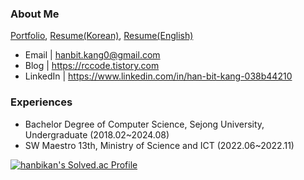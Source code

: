### About Me
[Portfolio](https://spangled-floss-ca8.notion.site/ffab0202d4764e748bcc9098630f31b6), [Resume(Korean)](https://github.com/hanbikan/resume/blob/main/Hanbit-Kang_CV_kr.pdf), [Resume(English)](https://github.com/hanbikan/resume/blob/main/Hanbit-Kang_CV_en.pdf)
- Email | hanbit.kang0@gmail.com
- Blog | https://rccode.tistory.com
- LinkedIn | https://www.linkedin.com/in/han-bit-kang-038b44210


### Experiences
- Bachelor Degree of Computer Science, Sejong University, Undergraduate (2018.02~2024.08)
- SW Maestro 13th, Ministry of Science and ICT (2022.06~2022.11)

[![hanbikan's Solved.ac Profile](http://mazassumnida.wtf/api/v2/generate_badge?boj=fchopinof99)](https://solved.ac/fchopinof99)
